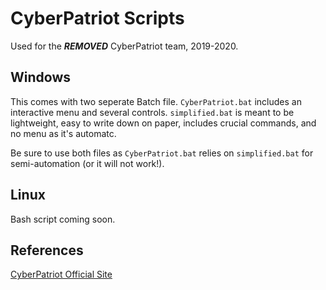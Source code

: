 # CyberPatriot Scripts
Used for the ***REMOVED*** CyberPatriot team, 2019-2020.

## Windows
This comes with two seperate Batch file. `CyberPatriot.bat` includes an interactive menu and several controls. `simplified.bat` is meant to be lightweight, easy to write down on paper, includes crucial commands, and no menu as it's automatc. 

Be sure to use both files as `CyberPatriot.bat` relies on `simplified.bat` for semi-automation (or it will not work!).

## Linux
Bash script coming soon.

## References
[CyberPatriot Official Site](https://www.uscyberpatriot.org)